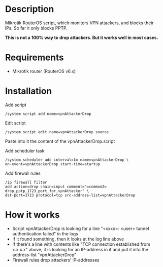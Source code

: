 # Description

Mikrotik RouterOS script, which monitors VPN attackers, and blocks their IPs. So far it only blocks PPTP.

**This is not a 100% way to drop attackers. But it works well in most cases.**

# Requirements

- Mikrotik router (RouterOS v6.x)

# Installation

Add script

```
/system script add name=vpnAttackerDrop
```

Edit script

```
/system script edit name=vpnAttackerDrop source
```

Paste into it the content of the vpnAttackerDrop.script

Add scheduler task

```
/system scheduler add interval=1m name=vpnAttackerDrop \
on-event=vpnAttackerDrop start-time=startup
```

Add firewall rules

```
/ip firewall filter
add action=drop chain=input comment="=common2= drop_pptp_1723_port_for_vpnAttacker" \
dst-port=1723 protocol=tcp src-address-list=vpnAttackerDrop
```

# How it works

- Script vpnAttackerDrop is looking for a line "\<xxxx\>: \<user\> tunnel authentication failed" in the logs
- If it found something, then it looks at the log line above
- If there's a line with contents like "TCP connection established from x.x.x.x" above, it is looking for an IP-address in it and put it into the address-list "vpnAttackerDrop"
- Firewall rules drop attackers' IP-addresses
